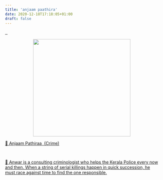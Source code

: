 ```yaml
---
title: 'anjaam paathira'
date: 2020-12-18T17:18:05+01:00
draft: false
---
```

<p><a href="https://mx.tpro.ga/player?id=c9491655ccea80b63ed5fbc85019c227&amp;type=movie">&nbsp;</a></p<p><a href="https://mx.tpro.ga/player?id=c9491655ccea80b63ed5fbc85019c227&amp;type=movie">&nbsp;</a></p><div><div class="separator" style="clear: both; text-align: center;"><span style="margin-left: 1em; margin-right: 1em;"><a href="https://mx.tpro.ga/player?id=c9491655ccea80b63ed5fbc85019c227&amp;type=movie"><img border="0" data-original-height="585" data-original-width="1080" src="https://1.bp.blogspot.com/-VruhbPGy3o0/X8OO_H7i1uI/AAAAAAAAALs/pOY-v5noqYwH8337pirCwS2OYYPWH7YawCLcBGAsYHQ/s320/20201129_174001.jpg" width="320" /></a></span></div><p></p><p><a href="https://mx.tpro.ga/player?id=c9491655ccea80b63ed5fbc85019c227&amp;type=movie">🎥 Anjaam Pathiraa&nbsp; (Crime)</a></p><p><a href="https://mx.tpro.ga/player?id=c9491655ccea80b63ed5fbc85019c227&amp;type=movie"><br /></a></p><p><a href="https://mx.tpro.ga/player?id=c9491655ccea80b63ed5fbc85019c227&amp;type=movie">📑 Anwar is a consulting criminologist who helps the Kerala Police every now and then. When a string of serial killings happen in quick succession, he must race against time to find the one responsible.</a></p>
